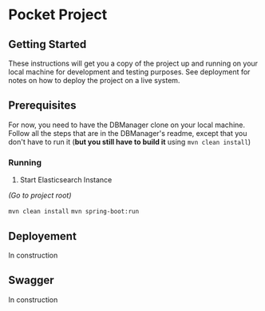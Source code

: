 # Pocket Project

## Getting Started

These instructions will get you a copy of the project up and running on your local machine for development and testing purposes. See deployment for notes on how to deploy the project on a live system.

## Prerequisites

For now, you need to have the DBManager clone on your local machine. 
Follow all the steps that are in the DBManager's readme, except that you don't have to run it (**but you still have to build it** using `mvn clean install`)

### Running

1. Start Elasticsearch Instance

*(Go to project root)*

`mvn clean install`
`mvn spring-boot:run`

## Deployement

In construction

## Swagger

In construction